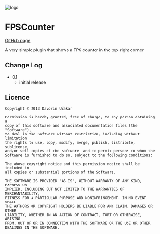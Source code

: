 ![logo](http://i.imgur.com/NBRSool.jpg)

FPSCounter
==========

[GitHub page](http://github.com/ducakar/VegaTech)

A very simple plugin that shows a FPS counter in the top-right corner.

Change Log
----------
* 0.1
    - initial release

Licence
-------
    Copyright © 2013 Davorin Učakar

    Permission is hereby granted, free of charge, to any person obtaining a
    copy of this software and associated documentation files (the "Software"),
    to deal in the Software without restriction, including without limitation
    the rights to use, copy, modify, merge, publish, distribute, sublicense,
    and/or sell copies of the Software, and to permit persons to whom the
    Software is furnished to do so, subject to the following conditions:

    The above copyright notice and this permission notice shall be included in
    all copies or substantial portions of the Software.

    THE SOFTWARE IS PROVIDED "AS IS", WITHOUT WARRANTY OF ANY KIND, EXPRESS OR
    IMPLIED, INCLUDING BUT NOT LIMITED TO THE WARRANTIES OF MERCHANTABILITY,
    FITNESS FOR A PARTICULAR PURPOSE AND NONINFRINGEMENT. IN NO EVENT SHALL
    THE AUTHORS OR COPYRIGHT HOLDERS BE LIABLE FOR ANY CLAIM, DAMAGES OR OTHER
    LIABILITY, WHETHER IN AN ACTION OF CONTRACT, TORT OR OTHERWISE, ARISING
    FROM, OUT OF OR IN CONNECTION WITH THE SOFTWARE OR THE USE OR OTHER
    DEALINGS IN THE SOFTWARE.
